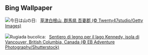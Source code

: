## Bing Wallpaper
![](https://www.bing.com/th?id=OHR.MountainDay2024_JA-JP9130465329_UHD.jpg&w=1000)今日は山の日:&nbsp;&ensp;[草津白根山, 群馬県 吾妻郡 (© Twenty47studio/Getty Images)](https://www.bing.com/th?id=OHR.MountainDay2024_JA-JP9130465329_UHD.jpg)
<br><br/>
![](https://www.bing.com/th?id=OHR.TofinoVancouver_IT-IT8944442230_UHD.jpg&w=1000)Rugiada bucolica:&nbsp;&ensp;[Sentiero di legno per il lago Kennedy, isola di Vancouver, British Columbia, Canada (© EB Adventure Photography/Shutterstock)](https://www.bing.com/th?id=OHR.TofinoVancouver_IT-IT8944442230_UHD.jpg)
<br><br/>
